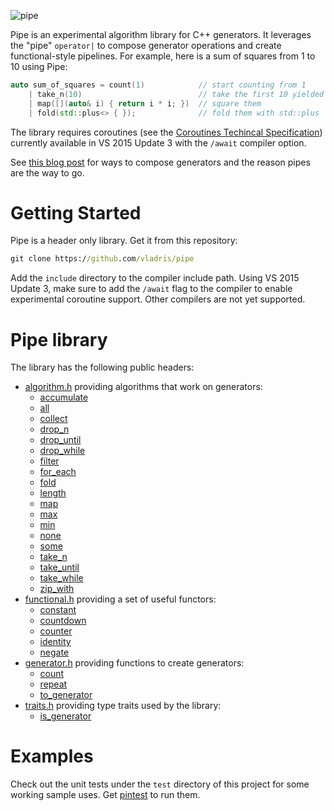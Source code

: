 ![pipe](https://raw.githubusercontent.com/vladris/pipe/master/pipe.jpg)

Pipe is an experimental algorithm library for C++ generators. It leverages the "pipe" `operator|` to compose generator operations and create functional-style pipelines. For example, here is a sum of squares from 1 to 10 using Pipe:

```c++
auto sum_of_squares = count(1)            // start counting from 1
    | take_n(10)                          // take the first 10 yielded elements 
    | map([](auto& i) { return i * i; })  // square them
    | fold(std::plus<> { });              // fold them with std::plus
```

The library requires coroutines (see the [Coroutines Techincal Specification](http://www.open-std.org/jtc1/sc22/wg21/docs/papers/2016/p0057r4.pdf)) currently available in VS 2015 Update 3 with the `/await` compiler option.

See [this blog post](http://vladris.com/blog/2016/10/09/composable-generators.html) for ways to compose generators and the reason pipes are the way to go. 

# Getting Started

Pipe is a header only library. Get it from this repository:

```cmd
git clone https://github.com/vladris/pipe
```

Add the `include` directory to the compiler include path. Using VS 2015 Update 3, make sure to add the `/await` flag to the compiler to enable experimental coroutine support. Other compilers are not yet supported.

# Pipe library

The library has the following public headers:

* [algorithm.h](https://github.com/vladris/pipe/wiki/algorithm.h) providing algorithms that work on generators:
    * [accumulate](https://github.com/vladris/pipe/wiki/accumulate)
    * [all](https://github.com/vladris/pipe/wiki/all)
    * [collect](https://github.com/vladris/pipe/wiki/collect)
    * [drop_n](https://github.com/vladris/pipe/wiki/drop_n)
    * [drop_until](https://github.com/vladris/pipe/wiki/drop_until)
    * [drop_while](https://github.com/vladris/pipe/wiki/drop_while)
    * [filter](https://github.com/vladris/pipe/wiki/filter)
    * [for_each](https://github.com/vladris/pipe/wiki/for_each)
    * [fold](https://github.com/vladris/pipe/wiki/fold)
    * [length](https://github.com/vladris/pipe/wiki/length)
    * [map](https://github.com/vladris/pipe/wiki/map)
    * [max](https://github.com/vladris/pipe/wiki/max)
    * [min](https://github.com/vladris/pipe/wiki/min)
    * [none](https://github.com/vladris/pipe/wiki/none)
    * [some](https://github.com/vladris/pipe/wiki/some)
    * [take_n](https://github.com/vladris/pipe/wiki/take_n)
    * [take_until](https://github.com/vladris/pipe/wiki/take_until)
    * [take_while](https://github.com/vladris/pipe/wiki/take_while)
    * [zip_with](https://github.com/vladris/pipe/wiki/zip_with)
* [functional.h](https://github.com/vladris/pipe/wiki/functional.h) providing a set of useful functors:
    * [constant](https://github.com/vladris/pipe/wiki/constant)
    * [countdown](https://github.com/vladris/pipe/wiki/countdown)
    * [counter](https://github.com/vladris/pipe/wiki/counter)
    * [identity](https://github.com/vladris/pipe/wiki/identity)
    * [negate](https://github.com/vladris/pipe/wiki/negate)
* [generator.h](https://github.com/vladris/pipe/wiki/generator.h) providing functions to create generators:
    * [count](https://github.com/vladris/pipe/wiki/count)
    * [repeat](https://github.com/vladris/pipe/wiki/repeat)
    * [to_generator](https://github.com/vladris/pipe/wiki/to_generator)
* [traits.h](https://github.com/vladris/pipe/wiki/traits.h) providing type traits used by the library:
    * [is_generator](https://github.com/vladris/pipe/wiki/is_generator)
    
# Examples

Check out the unit tests under the `test` directory of this project for some working sample uses. Get [pintest](https://github.com/vladris/pintest/) to run them.
